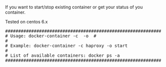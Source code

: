 If you want to start/stop existing container or get your status of you container.

Tested on centos 6.x

<pre>
######################################################################
# Usage: docker-container -c <container-name> -o <start/stop/status> #
#                                                                    #
# Example: docker-container -c haproxy -o start                      #
#                                                                    #
# List of available containers: docker ps -a                         #
######################################################################
</pre>

